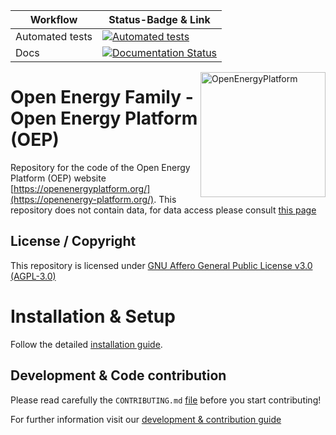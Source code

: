 <!--
SPDX-FileCopyrightText: 2025 Adel Memariani <https://github.com/adelmemariani>
SPDX-FileCopyrightText: 2025 Pierre Francois <https://github.com/Bachibouzouk>
SPDX-FileCopyrightText: 2025 Pierre Francois <https://github.com/Bachibouzouk>
SPDX-FileCopyrightText: 2025 Christian Winger <https://github.com/wingechr>
SPDX-FileCopyrightText: 2025 Eike Broda <https://github.com/ebroda>
SPDX-FileCopyrightText: 2025 Johann Wagner <https://github.com/johannwagner>  © Otto-von-Guericke-Universität Magdeburg
SPDX-FileCopyrightText: 2025 Johann Wagner <https://github.com/johannwagner>  © Otto-von-Guericke-Universität Magdeburg
SPDX-FileCopyrightText: 2025 Johann Wagner <https://github.com/johannwagner>  © Otto-von-Guericke-Universität Magdeburg
SPDX-FileCopyrightText: 2025 Jonas Huber <https://github.com/jh-RLI>
SPDX-FileCopyrightText: 2025 Jonas Huber <https://github.com/jh-RLI>
SPDX-FileCopyrightText: 2025 Kirann Bhavaraju <https://github.com/KirannBhavaraju>
SPDX-FileCopyrightText: 2025 Ludwig Hülk <https://github.com/Ludee> © Reiner Lemoine Institut
SPDX-FileCopyrightText: 2025 Martin Glauer <https://github.com/MGlauer> © Otto-von-Guericke-Universität Magdeburg
SPDX-FileCopyrightText: 2025 Martin Glauer <https://github.com/MGlauer> © Otto-von-Guericke-Universität Magdeburg
SPDX-FileCopyrightText: 2025 Martin Glauer <https://github.com/MGlauer> © Otto-von-Guericke-Universität Magdeburg
SPDX-FileCopyrightText: 2025 Pierre Francois <https://github.com/Bachibouzouk>
SPDX-FileCopyrightText: 2025 RL-INSTITUT\hendrik.huyskens <https://github.com/henhuy>
SPDX-FileCopyrightText: 2025 Christian Winger <https://github.com/wingechr>
SPDX-FileCopyrightText: 2025 Jonas Huber <https://github.com/jh-RLI>
SPDX-FileCopyrightText: 2025 Jonas Huber <https://github.com/jh-RLI>
SPDX-FileCopyrightText: 2025 Lara Christmann <https://github.com/solar-c>
SPDX-FileCopyrightText: 2025 Mirjam Stappel <https://github.com/stap-m>
SPDX-FileCopyrightText: 2025 Christian Winger <https://github.com/wingechr>

SPDX-License-Identifier: CC0-1.0
-->

| Workflow        | Status-Badge & Link                                                                                                                                                                                                  |
| --------------- | -------------------------------------------------------------------------------------------------------------------------------------------------------------------------------------------------------------------- |
| Automated tests | [![Automated tests](https://github.com/OpenEnergyPlatform/oeplatform/actions/workflows/automated-testing.yaml/badge.svg)](https://github.com/OpenEnergyPlatform/oeplatform/actions/workflows/automated-testing.yaml) |
| Docs            | [![Documentation Status](https://github.com/OpenEnergyPlatform/oeplatform/actions/workflows/deploy-docs.yaml/badge.svg)](https://openenergyplatform.github.io/oeplatform/)                                           |

<a href="https://openenergyplatform.org/"><img align="right" width="200" height="200" src="https://avatars2.githubusercontent.com/u/37101913?s=400&u=9b593cfdb6048a05ea6e72d333169a65e7c922be&v=4" alt="OpenEnergyPlatform"></a>

# Open Energy Family - Open Energy Platform (OEP)

Repository for the code of the Open Energy Platform (OEP) website [https://openenergyplatform.org/](https://openenergy-platform.org/). This repository does not contain data, for data access please consult [this page](https://github.com/OpenEnergyPlatform/organisation/blob/master/README.md)

## License / Copyright

This repository is licensed under [GNU Affero General Public License v3.0 (AGPL-3.0)](https://www.gnu.org/licenses/agpl-3.0.en.html)

# Installation & Setup

Follow the detailed [installation guide](https://openenergyplatform.github.io/oeplatform/installation/guides/installation/).

## Development & Code contribution

Please read carefully the `CONTRIBUTING.md` [file](https://github.com/OpenEnergyPlatform/oeplatform/blob/develop/CONTRIBUTING.md) before you start contributing!

For further information visit our [development & contribution guide](https://openenergyplatform.github.io/oeplatform/dev/)
